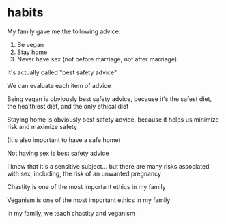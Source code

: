 # habits

My family gave me the following advice:

1. Be vegan
2. Stay home
3. Never have sex (not before marriage, not after marriage)

It's actually called "best safety advice"

We can evaluate each item of advice

Being vegan is obviously best safety advice, because it's the safest diet, the healthiest diet, and the only ethical diet

Staying home is obviously best safety advice, because it helps us minimize risk and maximize safety

(It's also important to have a safe home)

Not having sex is best safety advice

I know that it's a sensitive subject... but there are many risks associated with sex, including, the risk of an unwanted pregnancy

Chastity is one of the most important ethics in my family

Veganism is one of the most important ethics in my family

In my family, we teach chastity and veganism
